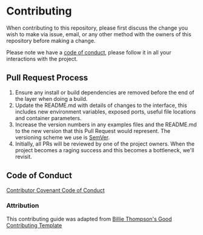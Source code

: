 # Contributing

When contributing to this repository, please first discuss the change you wish to make via issue,
email, or any other method with the owners of this repository before making a change. 

Please note we have a [code of conduct](/code_of_conduct.md), please follow it in all your interactions with the project.

## Pull Request Process

1. Ensure any install or build dependencies are removed before the end of the layer when doing a 
   build.
2. Update the README.md with details of changes to the interface, this includes new environment 
   variables, exposed ports, useful file locations and container parameters.
3. Increase the version numbers in any examples files and the README.md to the new version that this
   Pull Request would represent. The versioning scheme we use is [SemVer](http://semver.org/).
4. Initially, all PRs will be reviewed by one of the project owners. When the project becomes a raging success and this becomes a bottleneck, we'll revisit.

## Code of Conduct
[Contributor Covenant Code of Conduct](/code_of_conduct.md) 

### Attribution

This contributing guide was adapted from [Billie Thompson's Good Contributing Template](https://gist.github.com/PurpleBooth/b24679402957c63ec426#file-good-contributing-md-template-md)
